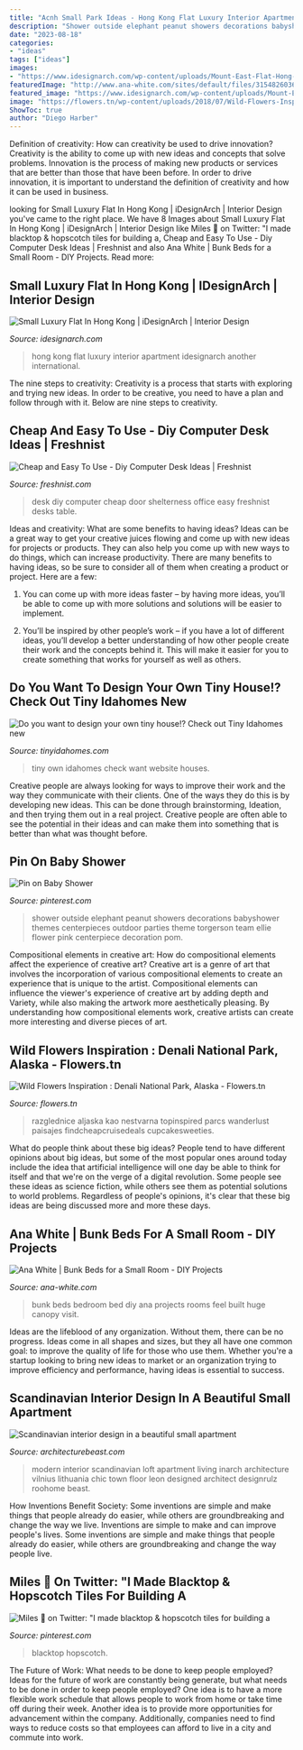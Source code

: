 ```yaml
---
title: "Acnh Small Park Ideas - Hong Kong Flat Luxury Interior Apartment Idesignarch Another International"
description: "Shower outside elephant peanut showers decorations babyshower themes centerpieces outdoor parties theme torgerson team ellie flower pink centerpiece decoration pom"
date: "2023-08-18"
categories:
- "ideas"
tags: ["ideas"]
images:
- "https://www.idesignarch.com/wp-content/uploads/Mount-East-Flat-Hong-Kong_7.jpg"
featuredImage: "http://www.ana-white.com/sites/default/files/3154826036_1367008558.jpg"
featured_image: "https://www.idesignarch.com/wp-content/uploads/Mount-East-Flat-Hong-Kong_7.jpg"
image: "https://flowers.tn/wp-content/uploads/2018/07/Wild-Flowers-Inspiration-Denali-National-Park-Alaska-683x1024.jpg"
ShowToc: true
author: "Diego Harber"
---
```



Definition of creativity: How can creativity be used to drive innovation?
Creativity is the ability to come up with new ideas and concepts that solve problems. Innovation is the process of making new products or services that are better than those that have been before. In order to drive innovation, it is important to understand the definition of creativity and how it can be used in business.

	

		
looking for Small Luxury Flat In Hong Kong | iDesignArch | Interior Design you've came to the right place. We have 8 Images about Small Luxury Flat In Hong Kong | iDesignArch | Interior Design like Miles 🍎 on Twitter: &quot;I made blacktop &amp; hopscotch tiles for building a, Cheap and Easy To Use - Diy Computer Desk Ideas | Freshnist and also Ana White | Bunk Beds for a Small Room - DIY Projects. Read more:
		
    
## Small Luxury Flat In Hong Kong | IDesignArch | Interior Design

<img loading=lazy src="https://www.idesignarch.com/wp-content/uploads/Mount-East-Flat-Hong-Kong_7.jpg" onerror="this.onerror=null;this.src='https://tse2.mm.bing.net/th?id=OIP.6Gcl72dqX2nc1MWqPPIBzQHaIM&amp;pid=15.1';" alt="Small Luxury Flat In Hong Kong | iDesignArch | Interior Design">

_Source: idesignarch.com_

>hong kong flat luxury interior apartment idesignarch another international. 

	

The nine steps to creativity:
Creativity is a process that starts with exploring and trying new ideas. In order to be creative, you need to have a plan and follow through with it. Below are nine steps to creativity.

    
## Cheap And Easy To Use - Diy Computer Desk Ideas | Freshnist

<img loading=lazy src="http://freshnist.com/wp-content/uploads/2013/01/diy-computer-desk-ideas-8.jpg" onerror="this.onerror=null;this.src='https://tse1.mm.bing.net/th?id=OIP.2VfiMhWrCwkjo-A9y8qjjgHaLH&amp;pid=15.1';" alt="Cheap and Easy To Use - Diy Computer Desk Ideas | Freshnist">

_Source: freshnist.com_

>desk diy computer cheap door shelterness office easy freshnist desks table. 

	

Ideas and creativity: What are some benefits to having ideas?
Ideas can be a great way to get your creative juices flowing and come up with new ideas for projects or products. They can also help you come up with new ways to do things, which can increase productivity. There are many benefits to having ideas, so be sure to consider all of them when creating a product or project. Here are a few: 
1. You can come up with more ideas faster – by having more ideas, you’ll be able to come up with more solutions and solutions will be easier to implement.

2. You’ll be inspired by other people’s work – if you have a lot of different ideas, you’ll develop a better understanding of how other people create their work and the concepts behind it. This will make it easier for you to create something that works for yourself as well as others.

    
## Do You Want To Design Your Own Tiny House!? Check Out Tiny Idahomes New

<img loading=lazy src="http://tinyidahomes.com/blog/wp-content/uploads/2017/04/DSCN0236-e1492709988430.jpg" onerror="this.onerror=null;this.src='https://tse4.mm.bing.net/th?id=OIP.MwV3KHo8nZvsgEZFfBQOegHaJ4&amp;pid=15.1';" alt="Do you want to design your own tiny house!? Check out Tiny Idahomes new">

_Source: tinyidahomes.com_

>tiny own idahomes check want website houses. 

	

Creative people are always looking for ways to improve their work and the way they communicate with their clients. One of the ways they do this is by developing new ideas. This can be done through brainstorming, Ideation, and then trying them out in a real project. Creative people are often able to see the potential in their ideas and can make them into something that is better than what was thought before.

    
## Pin On Baby Shower

<img loading=lazy src="https://i.pinimg.com/736x/ac/c9/f4/acc9f4fba220869c0a7070d5ce09ba9b--outside-baby-showers-ideas-baby-showers.jpg" onerror="this.onerror=null;this.src='https://tse3.mm.bing.net/th?id=OIP.9K07I41IupNc6qLobs2oqwHaJ6&amp;pid=15.1';" alt="Pin on Baby Shower">

_Source: pinterest.com_

>shower outside elephant peanut showers decorations babyshower themes centerpieces outdoor parties theme torgerson team ellie flower pink centerpiece decoration pom. 

	

Compositional elements in creative art: How do compositional elements affect the experience of creative art?
Creative art is a genre of art that involves the incorporation of various compositional elements to create an experience that is unique to the artist. Compositional elements can influence the viewer's experience of creative art by adding depth and Variety, while also making the artwork more aesthetically pleasing. By understanding how compositional elements work, creative artists can create more interesting and diverse pieces of art.

    
## Wild Flowers Inspiration : Denali National Park, Alaska - Flowers.tn

<img loading=lazy src="https://flowers.tn/wp-content/uploads/2018/07/Wild-Flowers-Inspiration-Denali-National-Park-Alaska-683x1024.jpg" onerror="this.onerror=null;this.src='https://tse4.mm.bing.net/th?id=OIP.mmiqf0TlVtE7fBrocrafDQHaLG&amp;pid=15.1';" alt="Wild Flowers Inspiration : Denali National Park, Alaska - Flowers.tn">

_Source: flowers.tn_

>razglednice aljaska kao nestvarna topinspired parcs wanderlust paisajes findcheapcruisedeals cupcakesweeties. 

	

What do people think about these big ideas?
People tend to have different opinions about big ideas, but some of the most popular ones around today include the idea that artificial intelligence will one day be able to think for itself and that we're on the verge of a digital revolution. Some people see these ideas as science fiction, while others see them as potential solutions to world problems. Regardless of people's opinions, it's clear that these big ideas are being discussed more and more these days.

    
## Ana White | Bunk Beds For A Small Room - DIY Projects

<img loading=lazy src="http://www.ana-white.com/sites/default/files/3154826036_1367008558.jpg" onerror="this.onerror=null;this.src='https://tse4.mm.bing.net/th?id=OIP.ep9kYfdLDh6-sMT4ZcVJ9AHaLH&amp;pid=15.1';" alt="Ana White | Bunk Beds for a Small Room - DIY Projects">

_Source: ana-white.com_

>bunk beds bedroom bed diy ana projects rooms feel built huge canopy visit. 

	

Ideas are the lifeblood of any organization. Without them, there can be no progress. Ideas come in all shapes and sizes, but they all have one common goal: to improve the quality of life for those who use them. Whether you're a startup looking to bring new ideas to market or an organization trying to improve efficiency and performance, having ideas is essential to success.

    
## Scandinavian Interior Design In A Beautiful Small Apartment

<img loading=lazy src="https://architecturebeast.com/wp-content/uploads/2016/03/Scandinavian-interior-design-in-a-beautiful-small-apartment-featured-on-Architecture-Beast-9.jpg" onerror="this.onerror=null;this.src='https://tse3.mm.bing.net/th?id=OIP.xsok_eVcPvsEHd5QnvGYQgHaLH&amp;pid=15.1';" alt="Scandinavian interior design in a beautiful small apartment">

_Source: architecturebeast.com_

>modern interior scandinavian loft apartment living inarch architecture vilnius lithuania chic town floor leon designed architect designrulz roohome beast. 

	

How Inventions Benefit Society: Some inventions are simple and make things that people already do easier, while others are groundbreaking and change the way we live.
Inventions are simple to make and can improve people's lives. Some inventions are simple and make things that people already do easier, while others are groundbreaking and change the way people live.

    
## Miles 🍎 On Twitter: &quot;I Made Blacktop &amp; Hopscotch Tiles For Building A

<img loading=lazy src="https://i.pinimg.com/736x/52/0e/83/520e837a811881876fa6ab3331b04d2d.jpg" onerror="this.onerror=null;this.src='https://tse2.mm.bing.net/th?id=OIP.SkQzMfM3reXD0Ot0VpP6EwHaEK&amp;pid=15.1';" alt="Miles 🍎 on Twitter: &quot;I made blacktop &amp; hopscotch tiles for building a">

_Source: pinterest.com_

>blacktop hopscotch. 

	

The Future of Work: What needs to be done to keep people employed?
Ideas for the future of work are constantly being generate, but what needs to be done in order to keep people employed? One idea is to have a more flexible work schedule that allows people to work from home or take time off during their week. Another idea is to provide more opportunities for advancement within the company. Additionally, companies need to find ways to reduce costs so that employees can afford to live in a city and commute into work.

